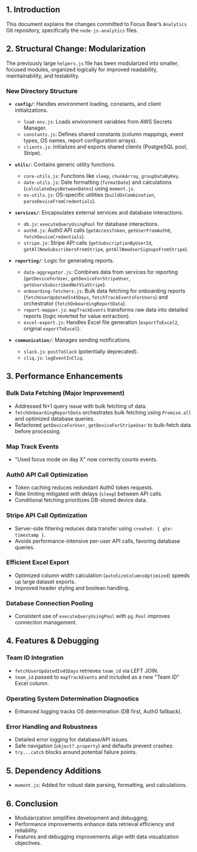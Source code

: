 ## 1. Introduction

This document explains the changes committed to Focus Bear’s `Analytics` Git repository, specifically the `node-js-analytics` files.

## 2. Structural Change: Modularization

The previously large `helpers.js` file has been modularized into smaller, focused modules, organized logically for improved readability, maintainability, and testability.

### New Directory Structure

* **`config/`**: Handles environment loading, constants, and client initializations.

  * `load-env.js`: Loads environment variables from AWS Secrets Manager.
  * `constants.js`: Defines shared constants (column mappings, event types, OS names, report configuration arrays).
  * `clients.js`: Initializes and exports shared clients (PostgreSQL pool, Stripe).

* **`utils/`**: Contains generic utility functions.

  * `core-utils.js`: Functions like `sleep`, `chunkArray`, `groupDataByKey`.
  * `date-utils.js`: Date formatting (`formatDate`) and calculations (`calculateDaysBetweenDates`) using `moment.js`.
  * `os-utils.js`: OS-specific utilities (`buildOsCombination`, `parseDeviceFromCredentials`).

* **`services/`**: Encapsulates external services and database interactions.

  * `db.js`: `executeQueryUsingPool` for database interactions.
  * `auth0.js`: Auth0 API calls (`getAccessToken`, `getUserFromAuth0`, `fetchDeviceCredentials`).
  * `stripe.js`: Stripe API calls (`getSubscriptionByUserId`, `getAllNewSubscribersFromStripe`, `getAllNewUserSignupsFromStripe`).

* **`reporting/`**: Logic for generating reports.

  * `data-aggregator.js`: Combines data from services for reporting (`getDeviceForUser`, `getDeviceForStripeUser`, `getUsersSubscribedNotViaStripe`).
  * `onboarding-fetchers.js`: Bulk data fetching for onboarding reports (`fetchUserUpdatedIn45Days`, `fetchTrackEventsForUsers`) and orchestrator (`fetchOnboardingReportData`).
  * `report-mapper.js`: `mapTrackEvents` transforms raw data into detailed reports (logic reverted for value extraction).
  * `excel-export.js`: Handles Excel file generation (`exportToExcel2`, original `exportToExcel`).

* **`communication/`**: Manages sending notifications.

  * `slack.js`: `postToSlack` (potentially deprecated).
  * `cliq.js`: `logEventInCliq`.

## 3. Performance Enhancements

### Bulk Data Fetching (Major Improvement)

* Addressed N+1 query issue with bulk fetching of data.
* `fetchOnboardingReportData` orchestrates bulk fetching using `Promise.all` and optimized database queries.
* Refactored `getDeviceForUser`, `getDeviceForStripeUser` to bulk-fetch data before processing.

### Map Track Events

* "Used focus mode on day X" now correctly counts events.

### Auth0 API Call Optimization

* Token caching reduces redundant Auth0 token requests.
* Rate limiting mitigated with delays (`sleep`) between API calls.
* Conditional fetching prioritizes DB-stored device data.

### Stripe API Call Optimization

* Server-side filtering reduces data transfer using `created: { gte: timestamp }`.
* Avoids performance-intensive per-user API calls, favoring database queries.

### Efficient Excel Export

* Optimized column width calculation (`autoSizeColumnsOptimized`) speeds up large dataset exports.
* Improved header styling and boolean handling.

### Database Connection Pooling

* Consistent use of `executeQueryUsingPool` with `pg.Pool` improves connection management.

## 4. Features & Debugging

### Team ID Integration

* `fetchUserUpdatedIn45Days` retrieves `team_id` via LEFT JOIN.
* `team_id` passed to `mapTrackEvents` and included as a new "Team ID" Excel column.

### Operating System Determination Diagnostics

* Enhanced logging tracks OS determination (DB first, Auth0 fallback).

### Error Handling and Robustness

* Detailed error logging for database/API issues.
* Safe navigation (`object?.property`) and defaults prevent crashes.
* `try...catch` blocks around potential failure points.

## 5. Dependency Additions

* `moment.js`: Added for robust date parsing, formatting, and calculations.

## 6. Conclusion

* Modularization simplifies development and debugging.
* Performance improvements enhance data retrieval efficiency and reliability.
* Features and debugging improvements align with data visualization objectives.
